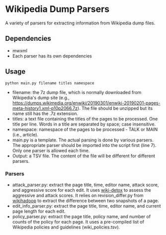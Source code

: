 # Wikipedia Dump Parsers

A variety of parsers for extracting information from Wikipedia dump files. 

## Dependencies
* mwxml
* Each parser has its own dependencies

## Usage
    python main.py filename titles namespace
* filename: the 7z dump file, which is normally downloaded from Wikipedia's dump site (e.g., https://dumps.wikimedia.org/enwiki/20190301/enwiki-20190201-pages-meta-history1.xml-p10p2066.7z). The file should be unzipped but its name still has the .7z extension.
* titles: a text file containing the titles of the pages to be processed. One title per line. Words in a title are separated by space; case insensitive.
* namespace: namespace of the pages to be processed - TALK or MAIN (i.e., article).
* main.py is a template. The actual parsing is done by various parsers. The appropriate parser should be imported into the script first (line 7). Only one parser is allowed each time.
* Output: a TSV file. The content of the file will be different for different parsers.

### Parsers
* attack_parser.py: extract the page title, time, editor name, attack score, and aggressive score for each edit. It uses [wiki-detox](https://github.com/ewulczyn/wiki-detox) to assess the aggressive and attack scores. It relies on revision_differ.py from [wikihadoop](https://github.com/whym/wikihadoop) to extract the difference between two snapshots of a page.   
* edit_info_parser.py: extract the page title, time, editor name, and current page length for each edit.
* policy_parser.py: extract the page title, policy name, and number of counts of the policy for each page. It uses a pre-compiled list of Wikipedia policies and guidelines (wiki_policies.tsv). 


